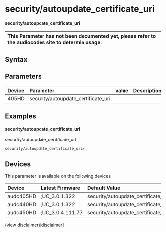 ﻿---
description: security/autoupdate_certificate_uri
search: false
---

# security/autoupdate_certificate_uri

#### security/autoupdate_certificate_uri


| This Parameter has not been documented yet, please refer to the audiocodes site to determin usage.  | 
| :--- |

## Syntax

## Parameters
|Device|Parameter|value|Description|
|:---|:---|:---|:---|
| 405HD | security/autoupdate_certificate_uri |  |  |

## Examples
#### security/autoupdate_certificate_uri

security/autoupdate_certificate_uri

```
security/autoupdate_certificate_uri=
```

## Devices
This parameter is available on the following devices

| Device | Latest Firmware | Default Value |
|:---|:---|:---|
| audc405HD | ;UC_3.0.1.322 | security/autoupdate_certificate_uri= 
| audc440HD | ;UC_3.0.1.322 | security/autoupdate_certificate_uri= 
| audc450HD | ;UC_3.0.4.111.77 | security/autoupdate_certificate_uri= 

(view disclaimer)[disclaimer]
